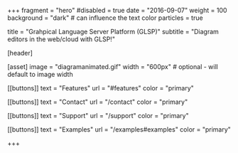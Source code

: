 +++
fragment = "hero"
#disabled = true
date = "2016-09-07"
weight = 100
background = "dark" # can influence the text color
particles = true

title = "Grahpical Language Server Platform (GLSP)"
subtitle = "Diagram editors in the web/cloud with GLSP!"

[header]


[asset]
  image = "diagramanimated.gif"
  width = "600px" # optional - will default to image width

[[buttons]]
  text = "Features"
  url = "#features"
  color = "primary"

[[buttons]]
  text = "Contact"
  url = "/contact"
  color = "primary"

[[buttons]]
  text = "Support"
  url = "/support"
  color = "primary"

[[buttons]]
  text = "Examples"
  url = "/examples#examples"
  color = "primary"


+++

